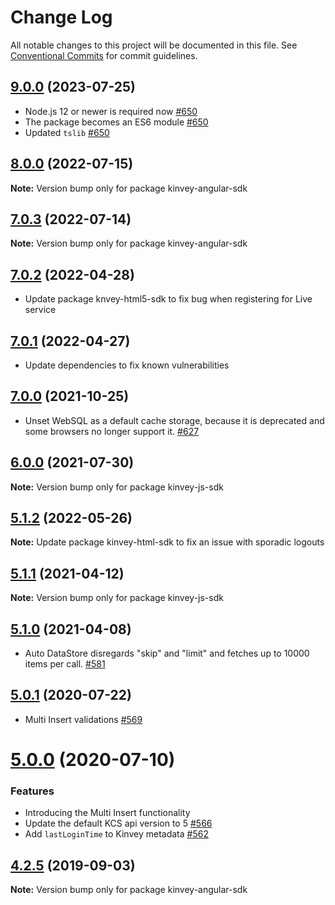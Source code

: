 # Change Log

All notable changes to this project will be documented in this file.
See [Conventional Commits](https://conventionalcommits.org) for commit guidelines.

## [9.0.0](https://github.com/Kinvey/js-sdk/compare/kinvey-angular-sdk@8.0.0...kinvey-angular-sdk@9.0.0) (2023-07-25)

* Node.js 12 or newer is required now [#650](https://github.com/Kinvey/js-sdk/pull/650)
* The package becomes an ES6 module [#650](https://github.com/Kinvey/js-sdk/pull/650)
* Updated `tslib` [#650](https://github.com/Kinvey/js-sdk/pull/650)





## [8.0.0](https://github.com/Kinvey/js-sdk/compare/kinvey-angular-sdk@7.0.3...kinvey-angular-sdk@8.0.0) (2022-07-15)

**Note:** Version bump only for package kinvey-angular-sdk





## [7.0.3](https://github.com/Kinvey/js-sdk/compare/kinvey-angular-sdk@7.0.2...kinvey-angular-sdk@7.0.3) (2022-07-14)

**Note:** Version bump only for package kinvey-angular-sdk





## [7.0.2](https://github.com/Kinvey/js-sdk/compare/kinvey-angular-sdk@7.0.1...kinvey-angular-sdk@7.0.2) (2022-04-28)

* Update package knvey-html5-sdk to fix bug when registering for Live service





## [7.0.1](https://github.com/Kinvey/js-sdk/compare/kinvey-angular-sdk@7.0.0...kinvey-angular-sdk@7.0.1) (2022-04-27)

* Update dependencies to fix known vulnerabilities





## [7.0.0](https://github.com/Kinvey/js-sdk/compare/kinvey-angular-sdk@6.0.0...kinvey-angular-sdk@7.0.0) (2021-10-25)

* Unset WebSQL as a default cache storage, because it is deprecated and some browsers no longer support it. [#627](https://github.com/Kinvey/js-sdk/pull/627)





## [6.0.0](https://github.com/Kinvey/js-sdk/compare/kinvey-angular-sdk@5.1.1...kinvey-angular-sdk@6.0.0) (2021-07-30)

**Note:** Version bump only for package kinvey-js-sdk




## [5.1.2](https://github.com/Kinvey/js-sdk/compare/kinvey-angular-sdk@5.1.1...kinvey-angular-sdk@5.1.2) (2022-05-26)

**Note:** Update package kinvey-html-sdk to fix an issue with sporadic logouts





## [5.1.1](https://github.com/Kinvey/js-sdk/compare/kinvey-angular-sdk@5.1.0...kinvey-angular-sdk@5.1.1) (2021-04-12)

**Note:** Version bump only for package kinvey-js-sdk





## [5.1.0](https://github.com/Kinvey/js-sdk/compare/kinvey-angular-sdk@5.0.1...kinvey-angular-sdk@5.1.0) (2021-04-08)

* Auto DataStore disregards "skip" and "limit" and fetches up to 10000 items per call. [#581](https://github.com/Kinvey/js-sdk/pull/581)





## [5.0.1](https://github.com/Kinvey/js-sdk/compare/kinvey-angular-sdk@5.0.0...kinvey-angular-sdk@5.0.1) (2020-07-22)

* Multi Insert validations [#569](https://github.com/Kinvey/js-sdk/pull/569)





# [5.0.0](https://github.com/Kinvey/js-sdk/compare/kinvey-angular-sdk@4.2.5...kinvey-angular-sdk@5.0.0) (2020-07-10)

### Features

* Introducing the Multi Insert functionality
* Update the default KCS api version to 5 [#566](https://github.com/Kinvey/js-sdk/pull/566)
* Add `lastLoginTime` to Kinvey metadata [#562](https://github.com/Kinvey/js-sdk/pull/562)





## [4.2.5](https://github.com/Kinvey/js-sdk/compare/kinvey-angular-sdk@4.2.3...kinvey-angular-sdk@4.2.5) (2019-09-03)

**Note:** Version bump only for package kinvey-angular-sdk

